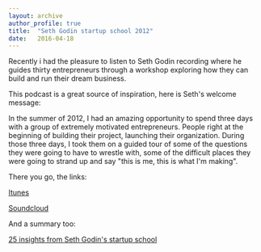 ```yaml
---
layout: archive
author_profile: true
title:  "Seth Godin startup school 2012"
date:   2016-04-18
---
```


Recently i had the pleasure to listen to Seth Godin recording where he guides thirty entrepreneurs through a workshop exploring how they can build and run their dream business.

This podcast is a great source of inspiration, here is Seth's welcome message:

In the summer of 2012, I had an amazing opportunity to spend three days with a group of extremely motivated entrepreneurs. People right at the beginning of building their project, launching their organization. During those three days, I took them on a guided tour of some of the questions they were going to have to wrestle with, some of the difficult places they were going to strand up and say "this is me, this is what I'm making".

There you go, the links:

[Itunes](https://itunes.apple.com/us/podcast/seth-godins-startup-school/id566985370?mt=2)

[Soundcloud](https://soundcloud.com/startup-school)

And a summary too:

[25 insights from Seth Godin's startup school](http://beingremarkable.me/blog/25-insights-from-seth-godins-startup-school)